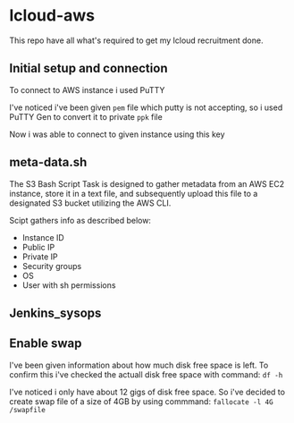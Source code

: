# lcloud-aws

This repo have all what's required to get my lcloud recruitment done.

## Initial setup and connection

To connect to AWS instance i used PuTTY

I've noticed i've been given `pem` file which putty is not accepting, so i used PuTTY Gen to convert it to private `ppk` file

Now i was able to connect to given instance using this key



## meta-data.sh

The S3 Bash Script Task is designed to gather metadata from an AWS EC2 instance, store it in a text file, and subsequently upload this file to a designated S3 bucket utilizing the AWS CLI. 

Scipt gathers info as described below:
- Instance ID
- Public IP
- Private IP
- Security groups
- OS
- User with sh permissions

## Jenkins_sysops

## Enable swap

I've been given information about how much disk free space is left. To confirm this i've checked the actuall disk free space with command: `df -h`

I've noticed i only have about 12 gigs of disk free space. So i've decided to create swap file of a size of 4GB by using commmand: `fallocate -l 4G /swapfile`
